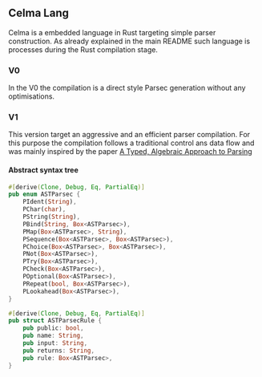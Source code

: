 ## Celma Lang

Celma is a embedded language in Rust targeting simple parser construction. 
As already explained in the main README such language is processes during
the Rust compilation stage.

### V0

In the V0 the compilation is a direct style Parsec generation without any 
optimisations. 

### V1

This version target an aggressive and an efficient parser compilation. For this
purpose the compilation follows a traditional control ans data flow and was 
mainly inspired by the paper [A Typed, Algebraic Approach to Parsing](https://www.cl.cam.ac.uk/~jdy22/papers/a-typed-algebraic-approach-to-parsing.pdf)

#### Abstract syntax tree

```rust
#[derive(Clone, Debug, Eq, PartialEq)]
pub enum ASTParsec {
    PIdent(String),
    PChar(char),
    PString(String),
    PBind(String, Box<ASTParsec>),
    PMap(Box<ASTParsec>, String),
    PSequence(Box<ASTParsec>, Box<ASTParsec>),
    PChoice(Box<ASTParsec>, Box<ASTParsec>),
    PNot(Box<ASTParsec>),
    PTry(Box<ASTParsec>),
    PCheck(Box<ASTParsec>),
    POptional(Box<ASTParsec>),
    PRepeat(bool, Box<ASTParsec>),
    PLookahead(Box<ASTParsec>),
}

#[derive(Clone, Debug, Eq, PartialEq)]
pub struct ASTParsecRule {
    pub public: bool,
    pub name: String,
    pub input: String,
    pub returns: String,
    pub rule: Box<ASTParsec>,
}
```